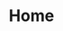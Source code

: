 ---
layout: home.njk
title: Home
pagination:
  data: collections.post
  size: 2
  alias: posts
  reverse: true
---
